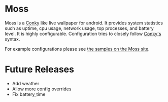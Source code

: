 Moss
====

Moss is a [Conky][conky] like live wallpaper for android. It provides system statistics
such as uptime, cpu usage, network usage, top processes, and battery level.
It is highly configurable. Configuration tries to closely follow [Conky's][conky] syntax. 

For example configurations please see [the samples on the Moss site][samples].

Future Releases
========================
* Add weather
* Allow more config overrides
* Fix battery\_time

[conky]: http://www.conky.com
[samples]: http://teneighty.github.com/moss/samples.html
